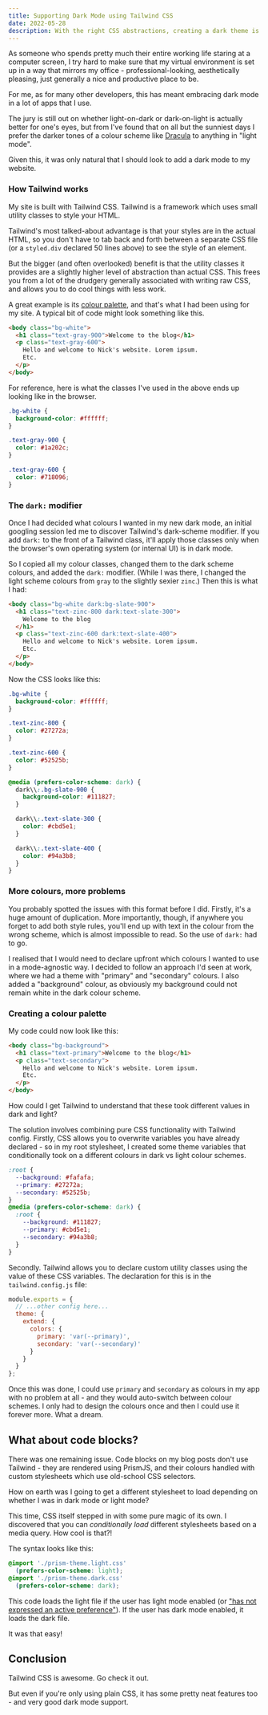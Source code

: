 ```yaml
---
title: Supporting Dark Mode using Tailwind CSS
date: 2022-05-28
description: With the right CSS abstractions, creating a dark theme is easy.
---
```


As someone who spends pretty much their entire working life staring at a computer screen, I try hard to make sure that my virtual environment is set up in a way that mirrors my office - professional-looking, aesthetically pleasing, just generally a nice and productive place to be.

For me, as for many other developers, this has meant embracing dark mode in a lot of apps that I use.

The jury is still out on whether light-on-dark or dark-on-light is actually better for one's eyes, but from I've found that on all but the sunniest days I prefer the darker tones of a colour scheme like [Dracula](https://www.draculatheme.com) to anything in "light mode". 


Given this, it was only natural that I should look to add a dark mode to my website.

### How Tailwind works

My site is built with Tailwind CSS. Tailwind is a framework which uses small utility classes to style your HTML. 

Tailwind's most talked-about advantage is that your styles are in the actual HTML, so you don't have to tab back and forth between a separate CSS file (or a `styled.div` declared 50 lines above) to see the style of an element.

But the bigger (and often overlooked) benefit is that the utility classes it provides are a slightly higher level of abstraction than actual CSS. This frees you from a lot of the drudgery generally associated with writing raw CSS, and allows you to do cool things with less work.

A great example is its [colour palette](https://tailwindcss.com/docs/customizing-colors), and that's what I had been using for my site. A typical bit of code might look something like this.

```html
<body class="bg-white">
  <h1 class="text-gray-900">Welcome to the blog</h1>
  <p class="text-gray-600">
    Hello and welcome to Nick's website. Lorem ipsum.
    Etc.
  </p>
</body>
```

For reference, here is what the classes I've used in the above ends up looking like in the browser.

```css
.bg-white {
  background-color: #ffffff;
}

.text-gray-900 {
  color: #1a202c;
}

.text-gray-600 {
  color: #718096;
}
```

### The `dark:` modifier

Once I had decided what colours I wanted in my new dark mode, an initial googling session led me to discover Tailwind's dark-scheme modifier. If you add `dark:` to the front of a Tailwind class, it'll apply those classes only when the browser's own operating system (or internal UI) is in dark mode.

So I copied all my colour classes, changed them to the dark scheme colours, and added the `dark:` modifier. (While I was there, I changed the light scheme colours from `gray` to the slightly sexier `zinc`.) Then this is what I had:

```html
<body class="bg-white dark:bg-slate-900">
  <h1 class="text-zinc-800 dark:text-slate-300">
    Welcome to the blog
  </h1>
  <p class="text-zinc-600 dark:text-slate-400">
    Hello and welcome to Nick's website. Lorem ipsum.
    Etc.
  </p>
</body>
```

Now the CSS looks like this:

```css
.bg-white {
  background-color: #ffffff;
}

.text-zinc-800 {
  color: #27272a;
}

.text-zinc-600 {
  color: #52525b;
}

@media (prefers-color-scheme: dark) {
  dark\\:.bg-slate-900 {
    background-color: #111827;
  }

  dark\\:.text-slate-300 {
    color: #cbd5e1;
  }

  dark\\:.text-slate-400 {
    color: #94a3b8;
  }
}
```

### More colours, more problems

You probably spotted the issues with this format before I did. Firstly, it's a huge amount of duplication. More importantly, though, if anywhere you forget to add both style rules, you'll end up with text in the colour from the wrong scheme, which is <span style="color: var(--th-wrong-media)">almost impossible to read.</span> So the use of `dark:` had to go.

I realised that I would need to declare upfront which colours I wanted to use in a mode-agnostic way. I decided to follow an approach I'd seen at work, where we had a theme with "primary" and "secondary" colours. I also added a "background" colour, as obviously my background could not remain white in the dark colour scheme.


### Creating a colour palette 
My code could now look like this:

```html
<body class="bg-background">
  <h1 class="text-primary">Welcome to the blog</h1>
  <p class="text-secondary">
    Hello and welcome to Nick's website. Lorem ipsum.
    Etc.
  </p>
</body>
```

How could I get Tailwind to understand that these took different values in dark and light?

The solution involves combining pure CSS functionality with Tailwind config. Firstly, CSS allows you to overwrite variables you have already declared - so in my root stylesheet, I created some theme variables that conditionally took on a different colours in dark vs light colour schemes.

```css
:root {
  --background: #fafafa;
  --primary: #27272a;
  --secondary: #52525b;
}
@media (prefers-color-scheme: dark) {
  :root {
    --background: #111827;
    --primary: #cbd5e1;
    --secondary: #94a3b8;
  }
}
```

Secondly. Tailwind allows you to declare custom utility classes using the value of these CSS variables. The declaration for this is in the `tailwind.config.js` file:

```js
module.exports = {
  // ...other config here...
  theme: {
    extend: {
      colors: {
        primary: 'var(--primary)',
        secondary: 'var(--secondary)'
      }
    }
  }
};
```

Once this was done, I could use `primary` and `secondary` as colours in my app with no problem at all - and they would auto-switch between colour schemes. I only had to design the colours once and then I could use it forever more. What a dream.

## What about code blocks?

There was one remaining issue. Code blocks on my blog posts don't use Tailwind - they are rendered using PrismJS, and their colours handled with custom stylesheets which use old-school CSS selectors.

How on earth was I going to get a different stylesheet to load depending on whether I was in dark mode or light mode?

This time, CSS itself stepped in with some pure magic of its own. I discovered that you can _conditionally load_ different stylesheets based on a media query. How cool is that?!

The syntax looks like this:

```css
@import './prism-theme.light.css'
  (prefers-color-scheme: light);
@import './prism-theme.dark.css'
  (prefers-color-scheme: dark);
```

This code loads the light file if the user has light mode enabled (or ["has not expressed an active preference"](https://developer.mozilla.org/en-US/docs/Web/CSS/@media/prefers-color-scheme)). If the user has dark mode enabled, it loads the dark file.

It was that easy!

## Conclusion

Tailwind CSS is awesome. Go check it out.

But even if you're only using plain CSS, it has some pretty neat features too - and very good dark mode support.
